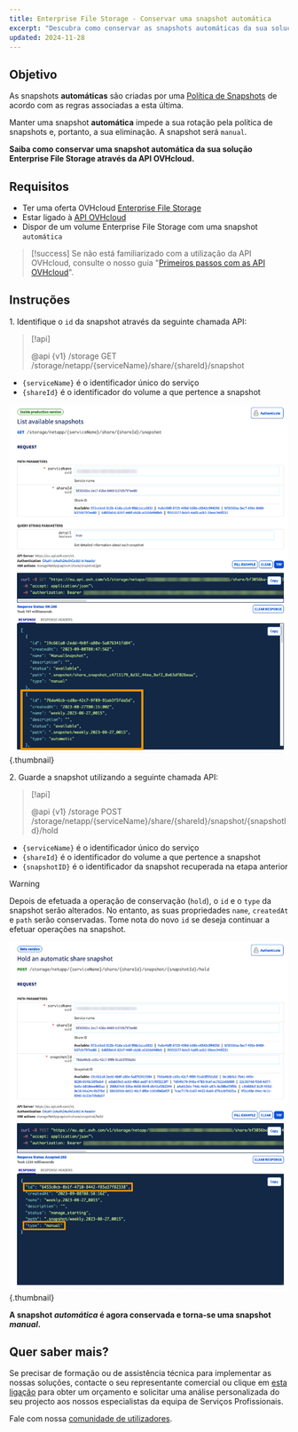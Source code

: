 ```yaml
---
title: Enterprise File Storage - Conservar uma snapshot automática
excerpt: "Descubra como conservar as snapshots automáticas da sua solução Enterprise File Storage com a ajuda da API OVHcloud"
updated: 2024-11-28
---
```


## Objetivo

As snapshots **automáticas** são criadas por uma [Política de Snapshots](/pages/storage_and_backup/file_storage/enterprise_file_storage/netapp_snapshot_policy) de acordo com as regras associadas a esta última.

Manter uma snapshot **automática** impede a sua rotação pela política de snapshots e, portanto, a sua eliminação. A snapshot será `manual`.

**Saiba como conservar uma snapshot automática da sua solução Enterprise File Storage através da API OVHcloud.**

## Requisitos

- Ter uma oferta OVHcloud [Enterprise File Storage](/links/storage/enterprise-file-storage)
- Estar ligado à [API OVHcloud](/links/api)
- Dispor de um volume Enterprise File Storage com uma snapshot `automática`

> [!success]
> Se não está familiarizado com a utilização da API OVHcloud, consulte o nosso guia "[Primeiros passos com as API OVHcloud](/pages/manage_and_operate/api/first-steps)".

## Instruções

1\. Identifique o `id` da snapshot através da seguinte chamada API:

> [!api]
>
> @api {v1} /storage GET /storage/netapp/{serviceName}/share/{shareId}/snapshot
>

- `{serviceName}` é o identificador único do serviço
- `{shareId}` é o identificador do volume a que pertence a snapshot

![HoldSnapshot](images/hold_snapshot_step_1.png){.thumbnail}

2\. Guarde a snapshot utilizando a seguinte chamada API:

> [!api]
>
> @api {v1} /storage POST /storage/netapp/{serviceName}/share/{shareId}/snapshot/{snapshotId}/hold

- `{serviceName}` é o identificador único do serviço
- `{shareId}` é o identificador do volume a que pertence a snapshot
- `{snapshotID}` é o identificador da snapshot recuperada na etapa anterior

> [!warning]
>
> Depois de efetuada a operação de conservação (`hold`), o `id` e o `type` da snapshot serão alterados. No entanto, as suas propriedades `name`, `createdAt` e `path` serão conservadas.
> Tome nota do novo `id` se deseja continuar a efetuar operações na snapshot.

![RevertSnapshot](images/hold_snapshot_step_2.png){.thumbnail}

**A snapshot *automática* é agora conservada e torna-se uma snapshot *manual*.**

## Quer saber mais?

Se precisar de formação ou de assistência técnica para implementar as nossas soluções, contacte o seu representante comercial ou clique em [esta ligação](/links/professional-services) para obter um orçamento e solicitar uma análise personalizada do seu projecto aos nossos especialistas da equipa de Serviços Profissionais.

Fale com nossa [comunidade de utilizadores](/links/community).